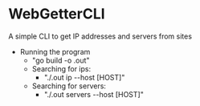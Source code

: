 # WebGetterCLI
A simple CLI to get IP addresses and servers from sites


- Running the program
  - "go build -o .out"
  - Searching for ips:
    - "./.out ip --host [HOST]"
  - Searching for servers:
    - "./.out servers --host [HOST]"
